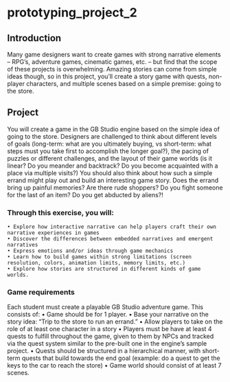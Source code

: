 # prototyping_project_2

## Introduction

Many game designers want to create games with strong narrative elements – RPG’s, adventure games, cinematic games, etc. – but find that the scope of these projects is overwhelming. Amazing stories can come from simple ideas though, so in this project, you’ll create a story game with quests, non-player characters, and multiple scenes based on a simple premise: going to the store. 

## Project
You will create a game in the GB Studio engine based on the simple idea of going to the store. Designers are challenged to think about different levels of goals (long-term: what are you ultimately buying, vs short-term: what steps must you take first to accomplish the longer goal?), the pacing of puzzles or different challenges, and the layout of their game worlds (is it linear? Do you meander and backtrack? Do you become acquainted with a place via multiple visits?) You should also think about how such a simple errand might play out and build an interesting game story. Does the errand bring up painful memories? Are there rude shoppers? Do you fight someone for the last of an item? Do you get abducted by aliens?! 

### Through this exercise, you will:
    • Explore how interactive narrative can help players craft their own narrative experiences in games
    • Discover the differences between embedded narratives and emergent narratives
    • Express emotions and/or ideas through game mechanics
    • Learn how to build games within strong limitations (screen resolution, colors, animation limits, memory limits, etc.) 
    • Explore how stories are structured in different kinds of game worlds. 

### Game requirements
Each student must create a playable GB Studio adventure game. This consists of:
    • Game should be for 1 player.
    • Base your narrative on the story idea: “Trip to the store to run an errand.”
    • Allow players to take on the role of at least one character in a story
    • Players must be have at least 4 quests to fulfill throughout the game, given to them by NPCs and tracked via the quest system similar to the pre-built one in the engine’s sample project. 
    • Quests should be structured in a hierarchical manner, with short-term quests that build towards the end goal (example: do a quest to get the keys to the car to reach the store)
    • Game world should consist of at least 7 scenes. 
